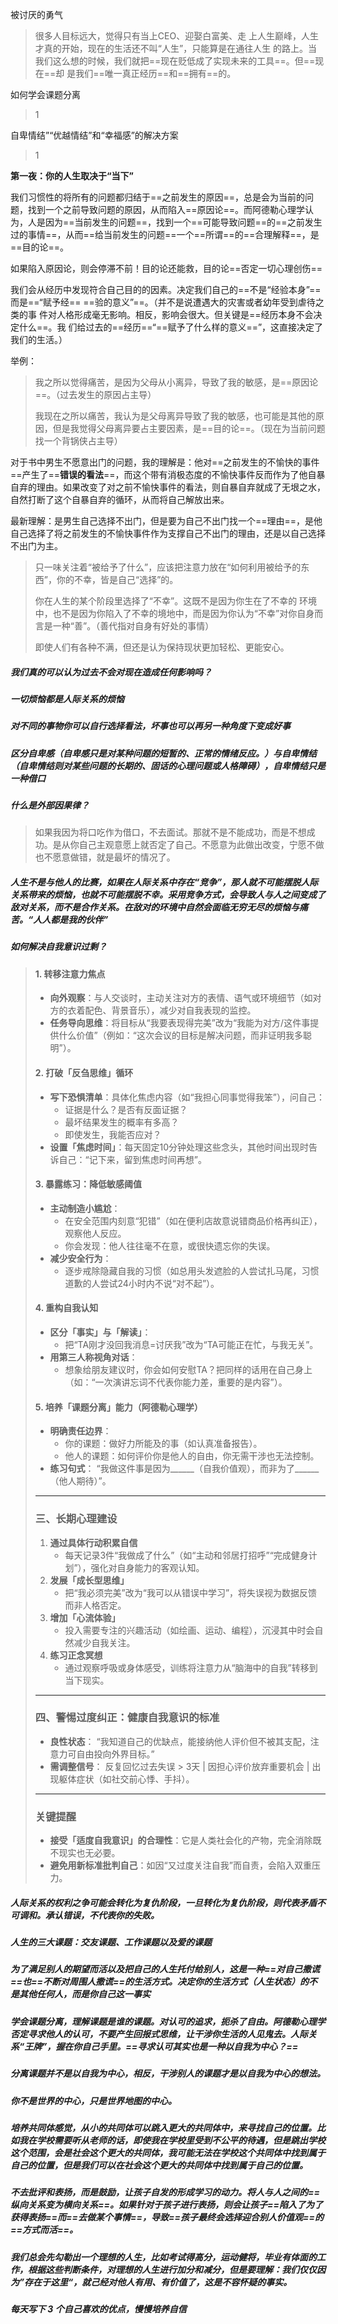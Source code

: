 被讨厌的勇气

> 很多人目标远大，觉得只有当上CEO、迎娶白富美、走
> 上人生巅峰，人生才真的开始，现在的生活还不叫“人生”，只能算是在通往人生
> 的路上。当我们这么想的时候，我们就把==现在贬低成了实现未来的工具==。但==现在==却
> 是我们==唯一真正经历==和==拥有==的。

如何学会课题分离

> 1

自卑情结”“优越情结”和“幸福感”的解决方案

> 1



**第一夜：你的人生取决于“当下”**

我们习惯性的将所有的问题都归结于==之前发生的原因==，总是会为当前的问题，找到一个之前导致问题的原因，从而陷入==原因论==。而阿德勒心理学认为，人是因为==当前发生的问题==，找到一个==可能导致问题==的==之前发生过的事情==，从而==给当前发生的问题==一个==所谓==的==合理解释==，是==目的论==。

如果陷入原因论，则会停滞不前！目的论还能救，目的论==否定一切心理创伤==

我们会从经历中发现符合自己目的的因素。决定我们自己的==不是“经验本身”==而是==“赋予经==
==验的意义”==。（并不是说遭遇大的灾害或者幼年受到虐待之类的事
件对人格形成毫无影响。相反，影响会很大。但关键是==经历本身不会决定什么==。我
们给过去的==经历==“==赋予了什么样的意义==”，这直接决定了我们的生活。）

举例：

> 我之所以觉得痛苦，是因为父母从小离异，导致了我的敏感，是==原因论==。（过去发生的原因占主导）
>
>  我现在之所以痛苦，我认为是父母离异导致了我的敏感，也可能是其他的原因，但是我觉得父母离异要占主要因素，是==目的论==。（现在为当前问题找一个背锅侠占主导）



对于书中男生不愿意出门的问题，我的理解是：他对==之前发生的不愉快的事件==产生了==**错误的看法**==，而这个带有消极态度的不愉快事件反而作为了他自暴自弃的理由。如果改变了对之前不愉快事件的看法，则自暴自弃就成了无垠之水，自然打断了这个自暴自弃的循环，从而将自己解放出来。



最新理解：是男生自己选择不出门，但是要为自己不出门找一个==理由==，是他自己选择了将之前发生的不愉快事件作为支撑自己不出门的理由，还是以自己选择不出门为主。



> 只一味关注着“被给予了什么”，应该把注意力放在“如何利用被给予的东西”，你的不幸，皆是自己“选择”的。
>
> 你在人生的某个阶段里选择了“不幸”。这既不是因为你生在了不幸的
> 环境中，也不是因为你陷入了不幸的境地中，而是因为你认为“不幸”对你自身而
> 言是一种“善”。（善代指对自身有好处的事情）
>
> 即使人们有各种不满，但还是认为保持现状更加轻松、更能安心。



##### 我们真的可以认为过去不会对现在造成任何影响吗？

##### 一切烦恼都是人际关系的烦恼

##### 对不同的事物你可以自行选择看法，坏事也可以再另一种角度下变成好事

##### 区分自卑感（自卑感只是对某种问题的短暂的、正常的情绪反应。）与自卑情结（自卑情结则对某些问题的长期的、固话的心理问题或人格障碍），自卑情结只是一种借口

##### 什么是外部因果律？

> 如果我因为将口吃作为借口，不去面试。那就不是不能成功，而是不想成功。是从你自己主观意愿上就否定了自己。不愿意为此做出改变，宁愿不做也不愿意做错，就是最坏的情况了。

##### 人生不是与他人的比赛，如果在人际关系中存在“竞争”，那人就不可能摆脱人际关系带来的烦恼，也就不可能摆脱不幸。采用竞争方式，会导致人与人之间变成了敌对关系，而不是合作关系。在敌对的环境中自然会面临无穷无尽的烦恼与痛苦。“人人都是我的伙伴”

##### 如何解决自我意识过剩？

> #### **1. 转移注意力焦点**
>
> - **向外观察**：与人交谈时，主动关注对方的表情、语气或环境细节（如对方的衣着配色、背景音乐），减少对自我表现的监控。
> - **任务导向思维**：将目标从“我要表现得完美”改为“我能为对方/这件事提供什么价值”（例如：“这次会议的目标是解决问题，而非证明我多聪明”）。
>
> #### **2. 打破「反刍思维」循环**
>
> - **写下恐惧清单**：具体化焦虑内容（如“我担心同事觉得我笨”），问自己：
>   - 证据是什么？是否有反面证据？
>   - 最坏结果发生的概率有多高？
>   - 即使发生，我能否应对？
> - **设置「焦虑时间」**：每天固定10分钟处理这些念头，其他时间出现时告诉自己：“记下来，留到焦虑时间再想”。
>
> #### **3. 暴露练习：降低敏感阈值**
>
> - **主动制造小尴尬**：
>   - 在安全范围内刻意“犯错”（如在便利店故意说错商品价格再纠正），观察他人反应。
>   - 你会发现：他人往往毫不在意，或很快遗忘你的失误。
> - **减少安全行为**：
>   - 逐步戒除隐藏自我的习惯（如总用头发遮脸的人尝试扎马尾，习惯道歉的人尝试24小时内不说“对不起”）。
>
> #### **4. 重构自我认知**
>
> - **区分「事实」与「解读」**：
>   - 把“TA刚才没回我消息=讨厌我”改为“TA可能正在忙，与我无关”。
> - **用第三人称视角对话**：
>   - 想象给朋友建议时，你会如何安慰TA？把同样的话用在自己身上（如：“一次演讲忘词不代表你能力差，重要的是内容”）。
>
> #### **5. 培养「课题分离」能力（阿德勒心理学）**
>
> - **明确责任边界**：
>   - 你的课题：做好力所能及的事（如认真准备报告）。
>   - 他人的课题：如何评价你是他人的自由，你无需干涉也无法控制。
> - **练习句式**：
>   “我做这件事是因为______（自我价值观），而非为了______（他人期待）”。
>
> ------
>
> ### **三、长期心理建设**
>
> 1. **通过具体行动积累自信**
>    - 每天记录3件“我做成了什么”（如“主动和邻居打招呼”“完成健身计划”），强化对自身能力的客观认知。
> 2. **发展「成长型思维」**
>    - 把“我必须完美”改为“我可以从错误中学习”，将失误视为数据反馈而非人格否定。
> 3. **增加「心流体验」**
>    - 投入需要专注的兴趣活动（如绘画、运动、编程），沉浸其中时会自然减少自我关注。
> 4. **练习正念冥想**
>    - 通过观察呼吸或身体感受，训练将注意力从“脑海中的自我”转移到当下现实。
>
> ------
>
> ### **四、警惕过度纠正：健康自我意识的标准**
>
> - **良性状态**：
>   “我知道自己的优缺点，能接纳他人评价但不被其支配，注意力可自由投向外界目标。”
> - **需调整信号**：
>   反复回忆过去失误 > 3天 | 因担心评价放弃重要机会 | 出现躯体症状（如社交前心悸、手抖）。
>
> ------
>
> ### **关键提醒**
>
> - **接受「适度自我意识」的合理性**：它是人类社会化的产物，完全消除既不现实也无必要。
> - **避免用新标准批判自己**：如因“又过度关注自我”而自责，会陷入双重压力。

##### 人际关系的权利之争可能会转化为复仇阶段，一旦转化为复仇阶段，则代表矛盾不可调和。承认错误，不代表你的失败。



##### 人生的三大课题：交友课题、工作课题以及爱的课题

##### 为了满足别人的期望而活以及把自己的人生托付给别人，这是一种==对自己撒谎==也==不断对周围人撒谎==的生活方式。决定你的生活方式（人生状态）的不是其他任何人，而是你自己这一事实

##### 学会课题分离，理解课题是谁的课题。对认可的追求，扼杀了自由。阿德勒心理学否定寻求他人的认可，不要产生回报式思维，让干涉你生活的人见鬼去。人际关系“王牌”，握在你自己手里。==寻求认可其实也是一种以自我为中心？==

##### 分离课题并不是以自我为中心，相反，干涉别人的课题才是以自我为中心的想法。

##### 你不是世界的中心，只是世界地图的中心。

##### 培养共同体感觉，从小的共同体可以跳入更大的共同体中，来寻找自己的位置。比如我在学校需要听从老师的话，即使我在学校里受到不公平的待遇，但是跳出学校这个范围，会是社会这个更大的共同体，我可能无法在学校这个共同体中找到属于自己的位置，但是我们可以在社会这个更大的共同体中找到属于自己的位置。



##### 不去批评和表扬，而是鼓励，让孩子自发的形成学习的动力。将人与人之间的==纵向关系变为横向关系==。如果针对于孩子进行表扬，则会让孩子==陷入了为了获得表扬==而==去做某个事情==，导致==孩子最终会选择迎合别人价值观==的==方式而活==。



##### 我们总会先勾勒出一个理想的人生，比如考试得高分，运动健将，毕业有体面的工作，根据这些判断条件，对理想的人生进行加分和减分，但是要理解：我们仅仅因为”存在于这里“，就己经对他人有用、有价值了，这是不容怀疑的事实。





##### 每天写下 3 个自己喜欢的优点，慢慢培养自信